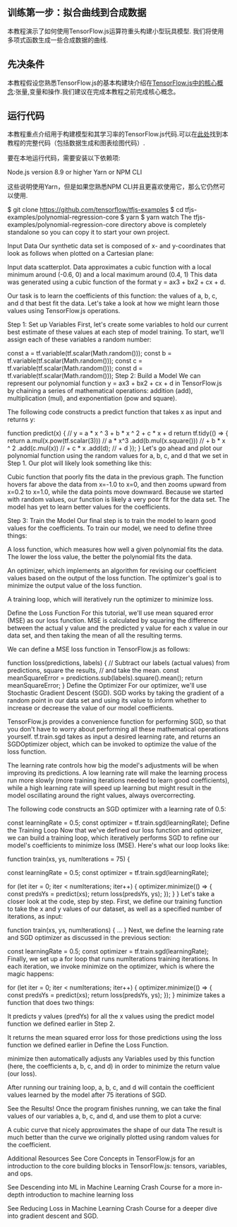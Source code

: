 ## 训练第一步：拟合曲线到合成数据

本教程演示了如何使用TensorFlow.js运算符重头构建小型玩具模型. 我们将使用多项式函数生成一些合成数据的曲线.

## 先决条件

本教程假设您熟悉TensorFlow.js的基本构建块介绍在[TensorFlow.js中的核心概念](./core-concepts.md):张量,变量和操作.我们建议在完成本教程之前完成核心概念。

## 运行代码
本教程重点介绍用于构建模型和其学习率的TensorFlow.js代码.可以在[此处](https://github.com/tensorflow/tfjs-examples/tree/master/polynomial-regression-core)找到本教程的完整代码（包括数据生成和图表绘图代码）.

要在本地运行代码，需要安装以下依赖项:

Node.js version 8.9 or higher
Yarn or NPM CLI

这些说明使用Yarn，但是如果您熟悉NPM CLI并且更喜欢使用它，那么它仍然可以使用.

$ git clone https://github.com/tensorflow/tfjs-examples
$ cd tfjs-examples/polynomial-regression-core
$ yarn
$ yarn watch
The tfjs-examples/polynomial-regression-core directory above is completely standalone so you can copy it to start your own project.

Input Data
Our synthetic data set is composed of x- and y-coordinates that look as follows when plotted on a Cartesian plane:

Input data scatterplot. Data approximates a cubic function with a local minimum around (-0.6, 0) and a local maximum around (0.4, 1)
This data was generated using a cubic function of the format y = ax3 + bx2 + cx + d.

Our task is to learn the coefficients of this function: the values of a, b, c, and d that best fit the data. Let's take a look at how we might learn those values using TensorFlow.js operations.

Step 1: Set up Variables
First, let's create some variables to hold our current best estimate of these values at each step of model training. To start, we'll assign each of these variables a random number:

const a = tf.variable(tf.scalar(Math.random()));
const b = tf.variable(tf.scalar(Math.random()));
const c = tf.variable(tf.scalar(Math.random()));
const d = tf.variable(tf.scalar(Math.random()));
Step 2: Build a Model
We can represent our polynomial function y = ax3 + bx2 + cx + d in TensorFlow.js by chaining a series of mathematical operations: addition (add), multiplication (mul), and exponentiation (pow and square).

The following code constructs a predict function that takes x as input and returns y:

function predict(x) {
  // y = a * x ^ 3 + b * x ^ 2 + c * x + d
  return tf.tidy(() => {
    return a.mul(x.pow(tf.scalar(3))) // a * x^3
      .add(b.mul(x.square())) // + b * x ^ 2
      .add(c.mul(x)) // + c * x
      .add(d); // + d
  });
}
Let's go ahead and plot our polynomial function using the random values for a, b, c, and d that we set in Step 1. Our plot will likely look something like this:

Cubic function that poorly fits the data in the previous graph. The function hovers far above the data from x=-1.0 to x=0, and then zooms upward from x=0.2 to x=1.0, while the data points move downward.
Because we started with random values, our function is likely a very poor fit for the data set. The model has yet to learn better values for the coefficients.

Step 3: Train the Model
Our final step is to train the model to learn good values for the coefficients. To train our model, we need to define three things:

A loss function, which measures how well a given polynomial fits the data. The lower the loss value, the better the polynomial fits the data.

An optimizer, which implements an algorithm for revising our coefficient values based on the output of the loss function. The optimizer's goal is to minimize the output value of the loss function.

A training loop, which will iteratively run the optimizer to minimize loss.

Define the Loss Function
For this tutorial, we'll use mean squared error (MSE) as our loss function. MSE is calculated by squaring the difference between the actual y value and the predicted y value for each x value in our data set, and then taking the mean of all the resulting terms.

We can define a MSE loss function in TensorFlow.js as follows:

function loss(predictions, labels) {
  // Subtract our labels (actual values) from predictions, square the results,
  // and take the mean.
  const meanSquareError = predictions.sub(labels).square().mean();
  return meanSquareError;
}
Define the Optimizer
For our optimizer, we'll use Stochastic Gradient Descent (SGD). SGD works by taking the gradient of a random point in our data set and using its value to inform whether to increase or decrease the value of our model coefficients.

TensorFlow.js provides a convenience function for performing SGD, so that you don't have to worry about performing all these mathematical operations yourself. tf.train.sgd takes as input a desired learning rate, and returns an SGDOptimizer object, which can be invoked to optimize the value of the loss function.

The learning rate controls how big the model's adjustments will be when improving its predictions. A low learning rate will make the learning process run more slowly (more training iterations needed to learn good coefficients), while a high learning rate will speed up learning but might result in the model oscillating around the right values, always overcorrecting.

The following code constructs an SGD optimizer with a learning rate of 0.5:

const learningRate = 0.5;
const optimizer = tf.train.sgd(learningRate);
Define the Training Loop
Now that we've defined our loss function and optimizer, we can build a training loop, which iteratively performs SGD to refine our model's coefficients to minimize loss (MSE). Here's what our loop looks like:

function train(xs, ys, numIterations = 75) {

  const learningRate = 0.5;
  const optimizer = tf.train.sgd(learningRate);

  for (let iter = 0; iter < numIterations; iter++) {
    optimizer.minimize(() => {
      const predsYs = predict(xs);
      return loss(predsYs, ys);
    });
  }
}
Let's take a closer look at the code, step by step. First, we define our training function to take the x and y values of our dataset, as well as a specified number of iterations, as input:

function train(xs, ys, numIterations) {
...
}
Next, we define the learning rate and SGD optimizer as discussed in the previous section:

const learningRate = 0.5;
const optimizer = tf.train.sgd(learningRate);
Finally, we set up a for loop that runs numIterations training iterations. In each iteration, we invoke minimize on the optimizer, which is where the magic happens:

for (let iter = 0; iter < numIterations; iter++) {
  optimizer.minimize(() => {
    const predsYs = predict(xs);
    return loss(predsYs, ys);
  });
}
minimize takes a function that does two things:

It predicts y values (predYs) for all the x values using the predict model function we defined earlier in Step 2.

It returns the mean squared error loss for those predictions using the loss function we defined earlier in Define the Loss Function.

minimize then automatically adjusts any Variables used by this function (here, the coefficients a, b, c, and d) in order to minimize the return value (our loss).

After running our training loop, a, b, c, and d will contain the coefficient values learned by the model after 75 iterations of SGD.

See the Results!
Once the program finishes running, we can take the final values of our variables a, b, c, and d, and use them to plot a curve:

A cubic curve that nicely approximates the shape of our data
The result is much better than the curve we originally plotted using random values for the coefficient.

Additional Resources
See Core Concepts in TensorFlow.js for an introduction to the core building blocks in TensorFlow.js: tensors, variables, and ops.

See Descending into ML in Machine Learning Crash Course for a more in-depth introduction to machine learning loss

See Reducing Loss in Machine Learning Crash Course for a deeper dive into gradient descent and SGD.
